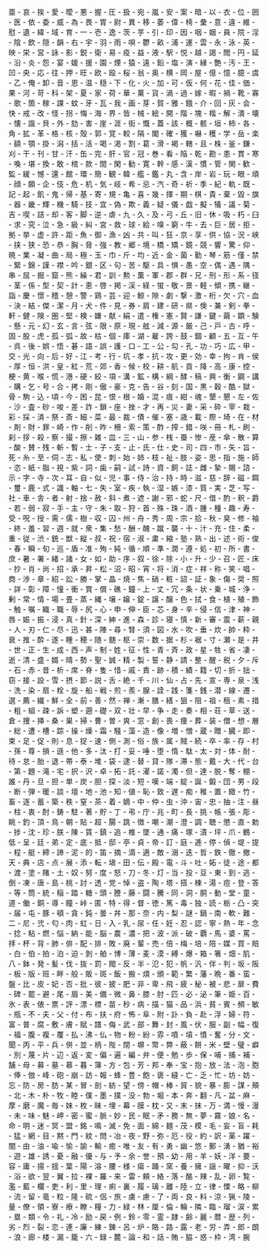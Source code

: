 亜 - 哀 - 挨 - 愛 - 曖 - 悪 - 握 - 圧 - 扱 - 宛 - 嵐 - 安 - 案 - 暗 - 以 - 衣 - 位 - 囲 - 医 - 依 - 委 - 威 - 為 - 畏 - 胃 - 尉 - 異 - 移 - 萎 - 偉 - 椅 - 彙 - 意 - 違 - 維 - 慰 - 遺 - 緯 - 域 - 育 - 一 - 壱 - 逸 - 茨 - 芋 - 引 - 印 - 因 - 咽 - 姻 - 員 - 院 - 淫 - 陰 - 飲 - 隠 - 韻 - 右 - 宇 - 羽 - 雨 - 唄 - 鬱 - 畝 - 浦 - 運 - 雲 - 永 - 泳 - 英 - 映 - 栄 - 営 - 詠 - 影 - 鋭 - 衛 - 易 - 疫 - 益 - 液 - 駅 - 悦 - 越 - 謁 - 閲 - 円 - 延 - 沿 - 炎 - 怨 - 宴 - 媛 - 援 - 園 - 煙 - 猿 - 遠 - 鉛 - 塩 - 演 - 縁 - 艶 - 汚 - 王 - 凹 - 央 - 応 - 往 - 押 - 旺 - 欧 - 殴 - 桜 - 翁 - 奥 - 横 - 岡 - 屋 - 億 - 憶 - 臆 - 虞 - 乙 - 俺 - 卸 - 音 - 恩 - 温 - 穏 - 下 - 化 - 火 - 加 - 可 - 仮 - 何 - 花 - 佳 - 価 - 果 - 河 - 苛 - 科 - 架 - 夏 - 家 - 荷 - 華 - 菓 - 貨 - 渦 - 過 - 嫁 - 暇 - 禍 - 靴 - 寡 - 歌 - 箇 - 稼 - 課 - 蚊 - 牙 - 瓦 - 我 - 画 - 芽 - 賀 - 雅 - 餓 - 介 - 回 - 灰 - 会 - 快 - 戒 - 改 - 怪 - 拐 - 悔 - 海 - 界 - 皆 - 械 - 絵 - 開 - 階 - 塊 - 楷 - 解 - 潰 - 壊 - 懐 - 諧 - 貝 - 外 - 劾 - 害 - 崖 - 涯 - 街 - 慨 - 蓋 - 該 - 概 - 骸 - 垣 - 柿 - 各 - 角 - 拡 - 革 - 格 - 核 - 殻 - 郭 - 覚 - 較 - 隔 - 閣 - 確 - 獲 - 嚇 - 穫 - 学 - 岳 - 楽 - 額 - 顎 - 掛 - 潟 - 括 - 活 - 喝 - 渇 - 割 - 葛 - 滑 - 褐 - 轄 - 且 - 株 - 釜 - 鎌 - 刈 - 干 - 刊 - 甘 - 汗 - 缶 - 完 - 肝 - 官 - 冠 - 巻 - 看 - 陥 - 乾 - 勘 - 患 - 貫 - 寒 - 喚 - 堪 - 換 - 敢 - 棺 - 款 - 間 - 閑 - 勧 - 寛 - 幹 - 感 - 漢 - 慣 - 管 - 関 - 歓 - 監 - 緩 - 憾 - 還 - 館 - 環 - 簡 - 観 - 韓 - 艦 - 鑑 - 丸 - 含 - 岸 - 岩 - 玩 - 眼 - 頑 - 顔 - 願 - 企 - 伎 - 危 - 机 - 気 - 岐 - 希 - 忌 - 汽 - 奇 - 祈 - 季 - 紀 - 軌 - 既 - 記 - 起 - 飢 - 鬼 - 帰 - 基 - 寄 - 規 - 亀 - 喜 - 幾 - 揮 - 期 - 棋 - 貴 - 棄 - 毀 - 旗 - 器 - 畿 - 輝 - 機 - 騎 - 技 - 宜 - 偽 - 欺 - 義 - 疑 - 儀 - 戯 - 擬 - 犠 - 議 - 菊 - 吉 - 喫 - 詰 - 却 - 客 - 脚 - 逆 - 虐 - 九 - 久 - 及 - 弓 - 丘 - 旧 - 休 - 吸 - 朽 - 臼 - 求 - 究 - 泣 - 急 - 級 - 糾 - 宮 - 救 - 球 - 給 - 嗅 - 窮 - 牛 - 去 - 巨 - 居 - 拒 - 拠 - 挙 - 虚 - 許 - 距 - 魚 - 御 - 漁 - 凶 - 共 - 叫 - 狂 - 京 - 享 - 供 - 協 - 況 - 峡 - 挟 - 狭 - 恐 - 恭 - 胸 - 脅 - 強 - 教 - 郷 - 境 - 橋 - 矯 - 鏡 - 競 - 響 - 驚 - 仰 - 暁 - 業 - 凝 - 曲 - 局 - 極 - 玉 - 巾 - 斤 - 均 - 近 - 金 - 菌 - 勤 - 琴 - 筋 - 僅 - 禁 - 緊 - 錦 - 謹 - 襟 - 吟 - 銀 - 区 - 句 - 苦 - 駆 - 具 - 惧 - 愚 - 空 - 偶 - 遇 - 隅 - 串 - 屈 - 掘 - 窟 - 熊 - 繰 - 君 - 訓 - 勲 - 薫 - 軍 - 郡 - 群 - 兄 - 刑 - 形 - 系 - 径 - 茎 - 係 - 型 - 契 - 計 - 恵 - 啓 - 掲 - 渓 - 経 - 蛍 - 敬 - 景 - 軽 - 傾 - 携 - 継 - 詣 - 慶 - 憬 - 稽 - 憩 - 警 - 鶏 - 芸 - 迎 - 鯨 - 隙 - 劇 - 撃 - 激 - 桁 - 欠 - 穴 - 血 - 決 - 結 - 傑 - 潔 - 月 - 犬 - 件 - 見 - 券 - 肩 - 建 - 研 - 県 - 倹 - 兼 - 剣 - 拳 - 軒 - 健 - 険 - 圏 - 堅 - 検 - 嫌 - 献 - 絹 - 遣 - 権 - 憲 - 賢 - 謙 - 鍵 - 繭 - 顕 - 験 - 懸 - 元 - 幻 - 玄 - 言 - 弦 - 限 - 原 - 現 - 舷 - 減 - 源 - 厳 - 己 - 戸 - 古 - 呼 - 固 - 股 - 虎 - 孤 - 弧 - 故 - 枯 - 個 - 庫 - 湖 - 雇 - 誇 - 鼓 - 錮 - 顧 - 五 - 互 - 午 - 呉 - 後 - 娯 - 悟 - 碁 - 語 - 誤 - 護 - 口 - 工 - 公 - 勾 - 孔 - 功 - 巧 - 広 - 甲 - 交 - 光 - 向 - 后 - 好 - 江 - 考 - 行 - 坑 - 孝 - 抗 - 攻 - 更 - 効 - 幸 - 拘 - 肯 - 侯 - 厚 - 恒 - 洪 - 皇 - 紅 - 荒 - 郊 - 香 - 候 - 校 - 耕 - 航 - 貢 - 降 - 高 - 康 - 控 - 梗 - 黄 - 喉 - 慌 - 港 - 硬 - 絞 - 項 - 溝 - 鉱 - 構 - 綱 - 酵 - 稿 - 興 - 衡 - 鋼 - 講 - 購 - 乞 - 号 - 合 - 拷 - 剛 - 傲 - 豪 - 克 - 告 - 谷 - 刻 - 国 - 黒 - 穀 - 酷 - 獄 - 骨 - 駒 - 込 - 頃 - 今 - 困 - 昆 - 恨 - 根 - 婚 - 混 - 痕 - 紺 - 魂 - 墾 - 懇 - 左 - 佐 - 沙 - 査 - 砂 - 唆 - 差 - 詐 - 鎖 - 座 - 挫 - 才 - 再 - 災 - 妻 - 采 - 砕 - 宰 - 栽 - 彩 - 採 - 済 - 祭 - 斎 - 細 - 菜 - 最 - 裁 - 債 - 催 - 塞 - 歳 - 載 - 際 - 埼 - 在 - 材 - 剤 - 財 - 罪 - 崎 - 作 - 削 - 昨 - 柵 - 索 - 策 - 酢 - 搾 - 錯 - 咲 - 冊 - 札 - 刷 - 刹 - 拶 - 殺 - 察 - 撮 - 擦 - 雑 - 皿 - 三 - 山 - 参 - 桟 - 蚕 - 惨 - 産 - 傘 - 散 - 算 - 酸 - 賛 - 残 - 斬 - 暫 - 士 - 子 - 支 - 止 - 氏 - 仕 - 史 - 司 - 四 - 市 - 矢 - 旨 - 死 - 糸 - 至 - 伺 - 志 - 私 - 使 - 刺 - 始 - 姉 - 枝 - 祉 - 肢 - 姿 - 思 - 指 - 施 - 師 - 恣 - 紙 - 脂 - 視 - 紫 - 詞 - 歯 - 嗣 - 試 - 詩 - 資 - 飼 - 誌 - 雌 - 摯 - 賜 - 諮 - 示 - 字 - 寺 - 次 - 耳 - 自 - 似 - 児 - 事 - 侍 - 治 - 持 - 時 - 滋 - 慈 - 辞 - 磁 - 餌 - 璽 - 鹿 - 式 - 識 - 軸 - 七 - 失 - 室 - 疾 - 執 - 湿 - 嫉 - 漆 - 質 - 実 - 芝 - 写 - 社 - 車 - 舎 - 者 - 射 - 捨 - 赦 - 斜 - 煮 - 遮 - 謝 - 邪 - 蛇 - 尺 - 借 - 酌 - 釈 - 爵 - 若 - 弱 - 寂 - 手 - 主 - 守 - 朱 - 取 - 狩 - 首 - 殊 - 珠 - 酒 - 腫 - 種 - 趣 - 寿 - 受 - 呪 - 授 - 需 - 儒 - 樹 - 収 - 囚 - 州 - 舟 - 秀 - 周 - 宗 - 拾 - 秋 - 臭 - 修 - 袖 - 終 - 羞 - 習 - 週 - 就 - 衆 - 集 - 愁 - 酬 - 醜 - 蹴 - 襲 - 十 - 汁 - 充 - 住 - 柔 - 重 - 従 - 渋 - 銃 - 獣 - 縦 - 叔 - 祝 - 宿 - 淑 - 粛 - 縮 - 塾 - 熟 - 出 - 述 - 術 - 俊 - 春 - 瞬 - 旬 - 巡 - 盾 - 准 - 殉 - 純 - 循 - 順 - 準 - 潤 - 遵 - 処 - 初 - 所 - 書 - 庶 - 暑 - 署 - 緒 - 諸 - 女 - 如 - 助 - 序 - 叙 - 徐 - 除 - 小 - 升 - 少 - 召 - 匠 - 床 - 抄 - 肖 - 尚 - 招 - 承 - 昇 - 松 - 沼 - 昭 - 宵 - 将 - 消 - 症 - 祥 - 称 - 笑 - 唱 - 商 - 渉 - 章 - 紹 - 訟 - 勝 - 掌 - 晶 - 焼 - 焦 - 硝 - 粧 - 詔 - 証 - 象 - 傷 - 奨 - 照 - 詳 - 彰 - 障 - 憧 - 衝 - 賞 - 償 - 礁 - 鐘 - 上 - 丈 - 冗 - 条 - 状 - 乗 - 城 - 浄 - 剰 - 常 - 情 - 場 - 畳 - 蒸 - 縄 - 壌 - 嬢 - 錠 - 譲 - 醸 - 色 - 拭 - 食 - 植 - 殖 - 飾 - 触 - 嘱 - 織 - 職 - 辱 - 尻 - 心 - 申 - 伸 - 臣 - 芯 - 身 - 辛 - 侵 - 信 - 津 - 神 - 唇 - 娠 - 振 - 浸 - 真 - 針 - 深 - 紳 - 進 - 森 - 診 - 寝 - 慎 - 新 - 審 - 震 - 薪 - 親 - 人 - 刃 - 仁 - 尽 - 迅 - 甚 - 陣 - 尋 - 腎 - 須 - 図 - 水 - 吹 - 垂 - 炊 - 帥 - 粋 - 衰 - 推 - 酔 - 遂 - 睡 - 穂 - 随 - 髄 - 枢 - 崇 - 数 - 据 - 杉 - 裾 - 寸 - 瀬 - 是 - 井 - 世 - 正 - 生 - 成 - 西 - 声 - 制 - 姓 - 征 - 性 - 青 - 斉 - 政 - 星 - 牲 - 省 - 凄 - 逝 - 清 - 盛 - 婿 - 晴 - 勢 - 聖 - 誠 - 精 - 製 - 誓 - 静 - 請 - 整 - 醒 - 税 - 夕 - 斥 - 石 - 赤 - 昔 - 析 - 席 - 脊 - 隻 - 惜 - 戚 - 責 - 跡 - 積 - 績 - 籍 - 切 - 折 - 拙 - 窃 - 接 - 設 - 雪 - 摂 - 節 - 説 - 舌 - 絶 - 千 - 川 - 仙 - 占 - 先 - 宣 - 専 - 泉 - 浅 - 洗 - 染 - 扇 - 栓 - 旋 - 船 - 戦 - 煎 - 羨 - 腺 - 詮 - 践 - 箋 - 銭 - 潜 - 線 - 遷 - 選 - 薦 - 繊 - 鮮 - 全 - 前 - 善 - 然 - 禅 - 漸 - 膳 - 繕 - 狙 - 阻 - 祖 - 租 - 素 - 措 - 粗 - 組 - 疎 - 訴 - 塑 - 遡 - 礎 - 双 - 壮 - 早 - 争 - 走 - 奏 - 相 - 荘 - 草 - 送 - 倉 - 捜 - 挿 - 桑 - 巣 - 掃 - 曹 - 曽 - 爽 - 窓 - 創 - 喪 - 痩 - 葬 - 装 - 僧 - 想 - 層 - 総 - 遭 - 槽 - 踪 - 操 - 燥 - 霜 - 騒 - 藻 - 造 - 像 - 増 - 憎 - 蔵 - 贈 - 臓 - 即 - 束 - 足 - 促 - 則 - 息 - 捉 - 速 - 側 - 測 - 俗 - 族 - 属 - 賊 - 続 - 卒 - 率 - 存 - 村 - 孫 - 尊 - 損 - 遜 - 他 - 多 - 汰 - 打 - 妥 - 唾 - 堕 - 惰 - 駄 - 太 - 対 - 体 - 耐 - 待 - 怠 - 胎 - 退 - 帯 - 泰 - 堆 - 袋 - 逮 - 替 - 貸 - 隊 - 滞 - 態 - 戴 - 大 - 代 - 台 - 第 - 題 - 滝 - 宅 - 択 - 沢 - 卓 - 拓 - 託 - 濯 - 諾 - 濁 - 但 - 達 - 脱 - 奪 - 棚 - 誰 - 丹 - 旦 - 担 - 単 - 炭 - 胆 - 探 - 淡 - 短 - 嘆 - 端 - 綻 - 誕 - 鍛 - 団 - 男 - 段 - 断 - 弾 - 暖 - 談 - 壇 - 地 - 池 - 知 - 値 - 恥 - 致 - 遅 - 痴 - 稚 - 置 - 緻 - 竹 - 畜 - 逐 - 蓄 - 築 - 秩 - 窒 - 茶 - 着 - 嫡 - 中 - 仲 - 虫 - 沖 - 宙 - 忠 - 抽 - 注 - 昼 - 柱 - 衷 - 酎 - 鋳 - 駐 - 著 - 貯 - 丁 - 弔 - 庁 - 兆 - 町 - 長 - 挑 - 帳 - 張 - 彫 - 眺 - 釣 - 頂 - 鳥 - 朝 - 貼 - 超 - 腸 - 跳 - 徴 - 嘲 - 潮 - 澄 - 調 - 聴 - 懲 - 直 - 勅 - 捗 - 沈 - 珍 - 朕 - 陳 - 賃 - 鎮 - 追 - 椎 - 墜 - 通 - 痛 - 塚 - 漬 - 坪 - 爪 - 鶴 - 低 - 呈 - 廷 - 弟 - 定 - 底 - 抵 - 邸 - 亭 - 貞 - 帝 - 訂 - 庭 - 逓 - 停 - 偵 - 堤 - 提 - 程 - 艇 - 締 - 諦 - 泥 - 的 - 笛 - 摘 - 滴 - 適 - 敵 - 溺 - 迭 - 哲 - 鉄 - 徹 - 撤 - 天 - 典 - 店 - 点 - 展 - 添 - 転 - 塡 - 田 - 伝 - 殿 - 電 - 斗 - 吐 - 妬 - 徒 - 途 - 都 - 渡 - 塗 - 賭 - 土 - 奴 - 努 - 度 - 怒 - 刀 - 冬 - 灯 - 当 - 投 - 豆 - 東 - 到 - 逃 - 倒 - 凍 - 唐 - 島 - 桃 - 討 - 透 - 党 - 悼 - 盗 - 陶 - 塔 - 搭 - 棟 - 湯 - 痘 - 登 - 答 - 等 - 筒 - 統 - 稲 - 踏 - 糖 - 頭 - 謄 - 藤 - 闘 - 騰 - 同 - 洞 - 胴 - 動 - 堂 - 童 - 道 - 働 - 銅 - 導 - 瞳 - 峠 - 匿 - 特 - 得 - 督 - 徳 - 篤 - 毒 - 独 - 読 - 栃 - 凸 - 突 - 届 - 屯 - 豚 - 頓 - 貪 - 鈍 - 曇 - 丼 - 那 - 奈 - 内 - 梨 - 謎 - 鍋 - 南 - 軟 - 難 - 二 - 尼 - 弐 - 匂 - 肉 - 虹 - 日 - 入 - 乳 - 尿 - 任 - 妊 - 忍 - 認 - 寧 - 熱 - 年 - 念 - 捻 - 粘 - 燃 - 悩 - 納 - 能 - 脳 - 農 - 濃 - 把 - 波 - 派 - 破 - 覇 - 馬 - 婆 - 罵 - 拝 - 杯 - 背 - 肺 - 俳 - 配 - 排 - 敗 - 廃 - 輩 - 売 - 倍 - 梅 - 培 - 陪 - 媒 - 買 - 賠 - 白 - 伯 - 拍 - 泊 - 迫 - 剝 - 舶 - 博 - 薄 - 麦 - 漠 - 縛 - 爆 - 箱 - 箸 - 畑 - 肌 - 八 - 鉢 - 発 - 髪 - 伐 - 抜 - 罰 - 閥 - 反 - 半 - 氾 - 犯 - 帆 - 汎 - 伴 - 判 - 坂 - 阪 - 板 - 版 - 班 - 畔 - 般 - 販 - 斑 - 飯 - 搬 - 煩 - 頒 - 範 - 繁 - 藩 - 晩 - 番 - 蛮 - 盤 - 比 - 皮 - 妃 - 否 - 批 - 彼 - 披 - 肥 - 非 - 卑 - 飛 - 疲 - 秘 - 被 - 悲 - 扉 - 費 - 碑 - 罷 - 避 - 尾 - 眉 - 美 - 備 - 微 - 鼻 - 膝 - 肘 - 匹 - 必 - 泌 - 筆 - 姫 - 百 - 氷 - 表 - 俵 - 票 - 評 - 漂 - 標 - 苗 - 秒 - 病 - 描 - 猫 - 品 - 浜 - 貧 - 賓 - 頻 - 敏 - 瓶 - 不 - 夫 - 父 - 付 - 布 - 扶 - 府 - 怖 - 阜 - 附 - 訃 - 負 - 赴 - 浮 - 婦 - 符 - 富 - 普 - 腐 - 敷 - 膚 - 賦 - 譜 - 侮 - 武 - 部 - 舞 - 封 - 風 - 伏 - 服 - 副 - 幅 - 復 - 福 - 腹 - 複 - 覆 - 払 - 沸 - 仏 - 物 - 粉 - 紛 - 雰 - 噴 - 墳 - 憤 - 奮 - 分 - 文 - 聞 - 丙 - 平 - 兵 - 併 - 並 - 柄 - 陛 - 閉 - 塀 - 幣 - 弊 - 蔽 - 餅 - 米 - 壁 - 璧 - 癖 - 別 - 蔑 - 片 - 辺 - 返 - 変 - 偏 - 遍 - 編 - 弁 - 便 - 勉 - 歩 - 保 - 哺 - 捕 - 補 - 舗 - 母 - 募 - 墓 - 慕 - 暮 - 簿 - 方 - 包 - 芳 - 邦 - 奉 - 宝 - 抱 - 放 - 法 - 泡 - 胞 - 俸 - 倣 - 峰 - 砲 - 崩 - 訪 - 報 - 蜂 - 豊 - 飽 - 褒 - 縫 - 亡 - 乏 - 忙 - 坊 - 妨 - 忘 - 防 - 房 - 肪 - 某 - 冒 - 剖 - 紡 - 望 - 傍 - 帽 - 棒 - 貿 - 貌 - 暴 - 膨 - 謀 - 頰 - 北 - 木 - 朴 - 牧 - 睦 - 僕 - 墨 - 撲 - 没 - 勃 - 堀 - 本 - 奔 - 翻 - 凡 - 盆 - 麻 - 摩 - 磨 - 魔 - 毎 - 妹 - 枚 - 昧 - 埋 - 幕 - 膜 - 枕 - 又 - 末 - 抹 - 万 - 満 - 慢 - 漫 - 未 - 味 - 魅 - 岬 - 密 - 蜜 - 脈 - 妙 - 民 - 眠 - 矛 - 務 - 無 - 夢 - 霧 - 娘 - 名 - 命 - 明 - 迷 - 冥 - 盟 - 銘 - 鳴 - 滅 - 免 - 面 - 綿 - 麺 - 茂 - 模 - 毛 - 妄 - 盲 - 耗 - 猛 - 網 - 目 - 黙 - 門 - 紋 - 問 - 冶 - 夜 - 野 - 弥 - 厄 - 役 - 約 - 訳 - 薬 - 躍 - 闇 - 由 - 油 - 喩 - 愉 - 諭 - 輸 - 癒 - 唯 - 友 - 有 - 勇 - 幽 - 悠 - 郵 - 湧 - 猶 - 裕 - 遊 - 雄 - 誘 - 憂 - 融 - 優 - 与 - 予 - 余 - 誉 - 預 - 幼 - 用 - 羊 - 妖 - 洋 - 要 - 容 - 庸 - 揚 - 揺 - 葉 - 陽 - 溶 - 腰 - 様 - 瘍 - 踊 - 窯 - 養 - 擁 - 謡 - 曜 - 抑 - 沃 - 浴 - 欲 - 翌 - 翼 - 拉 - 裸 - 羅 - 来 - 雷 - 頼 - 絡 - 落 - 酪 - 辣 - 乱 - 卵 - 覧 - 濫 - 藍 - 欄 - 吏 - 利 - 里 - 理 - 痢 - 裏 - 履 - 璃 - 離 - 陸 - 立 - 律 - 慄 - 略 - 柳 - 流 - 留 - 竜 - 粒 - 隆 - 硫 - 侶 - 旅 - 虜 - 慮 - 了 - 両 - 良 - 料 - 涼 - 猟 - 陵 - 量 - 僚 - 領 - 寮 - 療 - 瞭 - 糧 - 力 - 緑 - 林 - 厘 - 倫 - 輪 - 隣 - 臨 - 瑠 - 涙 - 累 - 塁 - 類 - 令 - 礼 - 冷 - 励 - 戻 - 例 - 鈴 - 零 - 霊 - 隷 - 齢 - 麗 - 暦 - 歴 - 列 - 劣 - 烈 - 裂 - 恋 - 連 - 廉 - 練 - 錬 - 呂 - 炉 - 賂 - 路 - 露 - 老 - 労 - 弄 - 郎 - 朗 - 浪 - 廊 - 楼 - 漏 - 籠 - 六 - 録 - 麓 - 論 - 和 - 話 - 賄 - 脇 - 惑 - 枠 - 湾 - 腕
